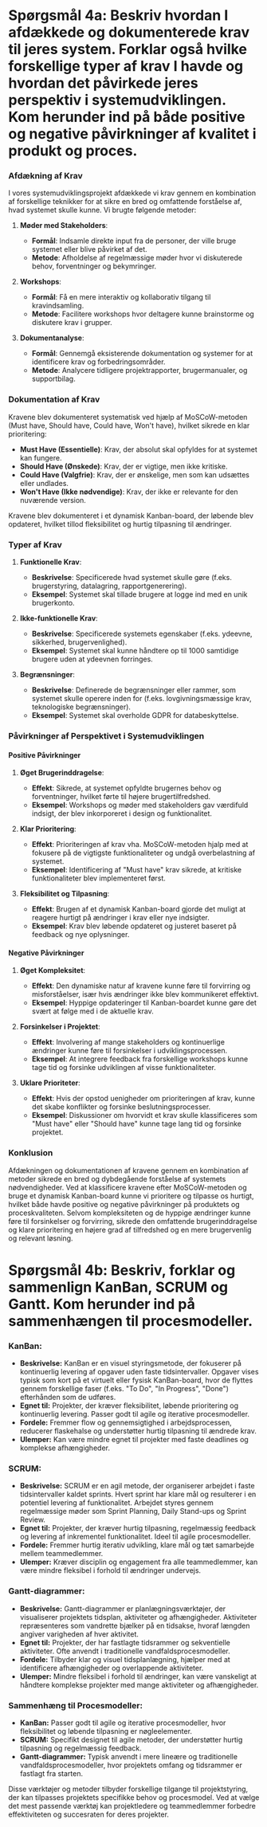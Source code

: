 # Spørgsmål 4a: Beskriv hvordan I afdækkede og dokumenterede krav til jeres system. Forklar også hvilke forskellige typer af krav I havde og hvordan det påvirkede jeres perspektiv i systemudviklingen. Kom herunder ind på både positive og negative påvirkninger af kvalitet i produkt og proces.  

### Afdækning af Krav

I vores systemudviklingsprojekt afdækkede vi krav gennem en kombination af forskellige teknikker for at sikre en bred og omfattende forståelse af, hvad systemet skulle kunne. Vi brugte følgende metoder:

1. **Møder med Stakeholders**:
   - **Formål**: Indsamle direkte input fra de personer, der ville bruge systemet eller blive påvirket af det.
   - **Metode**: Afholdelse af regelmæssige møder hvor vi diskuterede behov, forventninger og bekymringer.
   
2. **Workshops**:
   - **Formål**: Få en mere interaktiv og kollaborativ tilgang til kravindsamling.
   - **Metode**: Facilitere workshops hvor deltagere kunne brainstorme og diskutere krav i grupper.
   
3. **Dokumentanalyse**:
   - **Formål**: Gennemgå eksisterende dokumentation og systemer for at identificere krav og forbedringsområder.
   - **Metode**: Analycere tidligere projektrapporter, brugermanualer, og supportbilag.

### Dokumentation af Krav

Kravene blev dokumenteret systematisk ved hjælp af MoSCoW-metoden (Must have, Should have, Could have, Won't have), hvilket sikrede en klar prioritering:

- **Must Have (Essentielle)**: Krav, der absolut skal opfyldes for at systemet kan fungere.
- **Should Have (Ønskede)**: Krav, der er vigtige, men ikke kritiske.
- **Could Have (Valgfrie)**: Krav, der er ønskelige, men som kan udsættes eller undlades.
- **Won't Have (Ikke nødvendige)**: Krav, der ikke er relevante for den nuværende version.

Kravene blev dokumenteret i et dynamisk Kanban-board, der løbende blev opdateret, hvilket tillod fleksibilitet og hurtig tilpasning til ændringer.

### Typer af Krav

1. **Funktionelle Krav**:
   - **Beskrivelse**: Specificerede hvad systemet skulle gøre (f.eks. brugerstyring, datalagring, rapportgenerering).
   - **Eksempel**: Systemet skal tillade brugere at logge ind med en unik brugerkonto.

2. **Ikke-funktionelle Krav**:
   - **Beskrivelse**: Specificerede systemets egenskaber (f.eks. ydeevne, sikkerhed, brugervenlighed).
   - **Eksempel**: Systemet skal kunne håndtere op til 1000 samtidige brugere uden at ydeevnen forringes.

3. **Begrænsninger**:
   - **Beskrivelse**: Definerede de begrænsninger eller rammer, som systemet skulle operere inden for (f.eks. lovgivningsmæssige krav, teknologiske begrænsninger).
   - **Eksempel**: Systemet skal overholde GDPR for databeskyttelse.

### Påvirkninger af Perspektivet i Systemudviklingen

#### Positive Påvirkninger

1. **Øget Brugerinddragelse**:
   - **Effekt**: Sikrede, at systemet opfyldte brugernes behov og forventninger, hvilket førte til højere brugertilfredshed.
   - **Eksempel**: Workshops og møder med stakeholders gav værdifuld indsigt, der blev inkorporeret i design og funktionalitet.

2. **Klar Prioritering**:
   - **Effekt**: Prioriteringen af krav vha. MoSCoW-metoden hjalp med at fokusere på de vigtigste funktionaliteter og undgå overbelastning af systemet.
   - **Eksempel**: Identificering af "Must have" krav sikrede, at kritiske funktionaliteter blev implementeret først.

3. **Fleksibilitet og Tilpasning**:
   - **Effekt**: Brugen af et dynamisk Kanban-board gjorde det muligt at reagere hurtigt på ændringer i krav eller nye indsigter.
   - **Eksempel**: Krav blev løbende opdateret og justeret baseret på feedback og nye oplysninger.

#### Negative Påvirkninger

1. **Øget Kompleksitet**:
   - **Effekt**: Den dynamiske natur af kravene kunne føre til forvirring og misforståelser, især hvis ændringer ikke blev kommunikeret effektivt.
   - **Eksempel**: Hyppige opdateringer til Kanban-boardet kunne gøre det svært at følge med i de aktuelle krav.

2. **Forsinkelser i Projektet**:
   - **Effekt**: Involvering af mange stakeholders og kontinuerlige ændringer kunne føre til forsinkelser i udviklingsprocessen.
   - **Eksempel**: At integrere feedback fra forskellige workshops kunne tage tid og forsinke udviklingen af visse funktionaliteter.

3. **Uklare Prioriteter**:
   - **Effekt**: Hvis der opstod uenigheder om prioriteringen af krav, kunne det skabe konflikter og forsinke beslutningsprocesser.
   - **Eksempel**: Diskussioner om hvorvidt et krav skulle klassificeres som "Must have" eller "Should have" kunne tage lang tid og forsinke projektet.

### Konklusion

Afdækningen og dokumentationen af kravene gennem en kombination af metoder sikrede en bred og dybdegående forståelse af systemets nødvendigheder. Ved at klassificere kravene efter MoSCoW-metoden og bruge et dynamisk Kanban-board kunne vi prioritere og tilpasse os hurtigt, hvilket både havde positive og negative påvirkninger på produktets og proceskvaliteten. Selvom kompleksiteten og de hyppige ændringer kunne føre til forsinkelser og forvirring, sikrede den omfattende brugerinddragelse og klare prioritering en højere grad af tilfredshed og en mere brugervenlig og relevant løsning.

# Spørgsmål 4b: Beskriv, forklar og sammenlign KanBan, SCRUM og Gantt. Kom herunder ind på sammenhængen til procesmodeller.

### KanBan:
- **Beskrivelse:** KanBan er en visuel styringsmetode, der fokuserer på kontinuerlig levering af opgaver uden faste tidsintervaller. Opgaver vises typisk som kort på et virtuelt eller fysisk KanBan-board, hvor de flyttes gennem forskellige faser (f.eks. "To Do", "In Progress", "Done") efterhånden som de udføres.
- **Egnet til:** Projekter, der kræver fleksibilitet, løbende prioritering og kontinuerlig levering. Passer godt til agile og iterative procesmodeller.
- **Fordele:** Fremmer flow og gennemsigtighed i arbejdsprocessen, reducerer flaskehalse og understøtter hurtig tilpasning til ændrede krav.
- **Ulemper:** Kan være mindre egnet til projekter med faste deadlines og komplekse afhængigheder.

### SCRUM:
- **Beskrivelse:** SCRUM er en agil metode, der organiserer arbejdet i faste tidsintervaller kaldet sprints. Hvert sprint har klare mål og resulterer i en potentiel levering af funktionalitet. Arbejdet styres gennem regelmæssige møder som Sprint Planning, Daily Stand-ups og Sprint Review.
- **Egnet til:** Projekter, der kræver hurtig tilpasning, regelmæssig feedback og levering af inkrementel funktionalitet. Ideel til agile procesmodeller.
- **Fordele:** Fremmer hurtig iterativ udvikling, klare mål og tæt samarbejde mellem teammedlemmer.
- **Ulemper:** Kræver disciplin og engagement fra alle teammedlemmer, kan være mindre fleksibel i forhold til ændringer undervejs.

### Gantt-diagrammer:
- **Beskrivelse:** Gantt-diagrammer er planlægningsværktøjer, der visualiserer projektets tidsplan, aktiviteter og afhængigheder. Aktiviteter repræsenteres som vandrette bjælker på en tidsakse, hvoraf længden angiver varigheden af hver aktivitet.
- **Egnet til:** Projekter, der har fastlagte tidsrammer og sekventielle aktiviteter. Ofte anvendt i traditionelle vandfaldsprocesmodeller.
- **Fordele:** Tilbyder klar og visuel tidsplanlægning, hjælper med at identificere afhængigheder og overlappende aktiviteter.
- **Ulemper:** Mindre fleksibel i forhold til ændringer, kan være vanskeligt at håndtere komplekse projekter med mange aktiviteter og afhængigheder.

### Sammenhæng til Procesmodeller:
- **KanBan:** Passer godt til agile og iterative procesmodeller, hvor fleksibilitet og løbende tilpasning er nøgleelementer.
- **SCRUM:** Specifikt designet til agile metoder, der understøtter hurtig tilpasning og regelmæssig feedback.
- **Gantt-diagrammer:** Typisk anvendt i mere lineære og traditionelle vandfaldsprocesmodeller, hvor projektets omfang og tidsrammer er fastlagt fra starten.

Disse værktøjer og metoder tilbyder forskellige tilgange til projektstyring, der kan tilpasses projektets specifikke behov og procesmodel. Ved at vælge det mest passende værktøj kan projektledere og teammedlemmer forbedre effektiviteten og succesraten for deres projekter.

